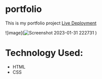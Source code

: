 # portfolio
This is my portfolio project
[Live Deployment](https://portfoliotheo.theodarlington.repl.co/)

![image](![Screenshot 2023-01-31 222731](https://user-images.githubusercontent.com/107377018/215968243-80854014-dc15-4ed0-8ebf-fabeff4c2600.png)
)


# Technology Used:
* HTML
* CSS

